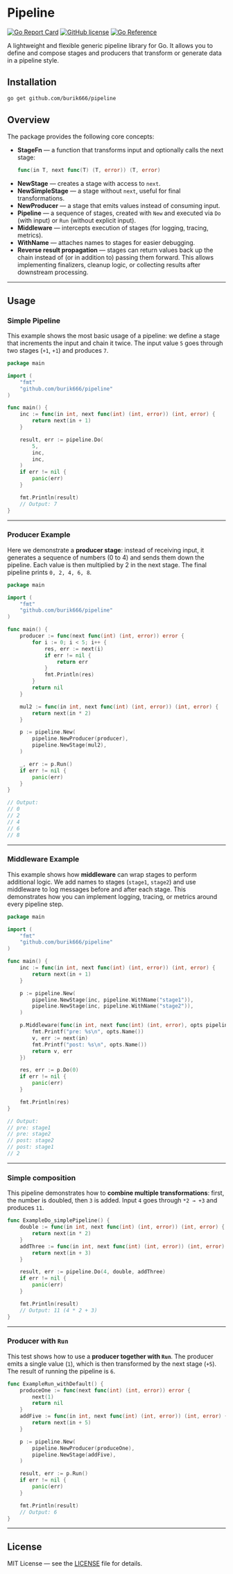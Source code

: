 # Pipeline
[![Go Report Card](https://goreportcard.com/badge/github.com/burik666/pipeline)](https://goreportcard.com/report/github.com/burik666/pipeline)
[![GitHub license](https://img.shields.io/github/license/burik666/pipeline.svg)](https://github.com/burik666/pipeline/blob/master/LICENSE)
[![Go Reference](https://pkg.go.dev/badge/github.com/burik666/pipeline.svg)](https://pkg.go.dev/github.com/burik666/pipeline)

A lightweight and flexible generic pipeline library for Go.
It allows you to define and compose stages and producers that transform or generate data in a pipeline style.

## Installation

```bash
go get github.com/burik666/pipeline
```

## Overview

The package provides the following core concepts:

- **StageFn** — a function that transforms input and optionally calls the next stage:
  ```go
  func(in T, next func(T) (T, error)) (T, error)
  ```
- **NewStage** — creates a stage with access to `next`.
- **NewSimpleStage** — a stage without `next`, useful for final transformations.
- **NewProducer** — a stage that emits values instead of consuming input.
- **Pipeline** — a sequence of stages, created with `New` and executed via `Do` (with input) or `Run` (without explicit input).
- **Middleware** — intercepts execution of stages (for logging, tracing, metrics).
- **WithName** — attaches names to stages for easier debugging.
- **Reverse result propagation** — stages can return values back up the chain instead of (or in addition to) passing them forward.
  This allows implementing finalizers, cleanup logic, or collecting results after downstream processing.

---

## Usage

### Simple Pipeline

This example shows the most basic usage of a pipeline:
we define a stage that increments the input and chain it twice.
The input value `5` goes through two stages (`+1`, `+1`) and produces `7`.

```go
package main

import (
    "fmt"
    "github.com/burik666/pipeline"
)

func main() {
    inc := func(in int, next func(int) (int, error)) (int, error) {
        return next(in + 1)
    }

    result, err := pipeline.Do(
        5,
        inc,
        inc,
    )
    if err != nil {
        panic(err)
    }

    fmt.Println(result)
    // Output: 7
}
```

---

### Producer Example

Here we demonstrate a **producer stage**:
instead of receiving input, it generates a sequence of numbers (0 to 4) and sends them down the pipeline.
Each value is then multiplied by 2 in the next stage.
The final pipeline prints `0, 2, 4, 6, 8`.

```go
package main

import (
    "fmt"
    "github.com/burik666/pipeline"
)

func main() {
    producer := func(next func(int) (int, error)) error {
        for i := 0; i < 5; i++ {
            res, err := next(i)
            if err != nil {
                return err
            }
            fmt.Println(res)
        }
        return nil
    }

    mul2 := func(in int, next func(int) (int, error)) (int, error) {
        return next(in * 2)
    }

    p := pipeline.New(
        pipeline.NewProducer(producer),
        pipeline.NewStage(mul2),
    )

    _, err := p.Run()
    if err != nil {
        panic(err)
    }
}

// Output:
// 0
// 2
// 4
// 6
// 8
```

---

### Middleware Example

This example shows how **middleware** can wrap stages to perform additional logic.
We add names to stages (`stage1`, `stage2`) and use middleware to log messages before and after each stage.
This demonstrates how you can implement logging, tracing, or metrics around every pipeline step.

```go
package main

import (
    "fmt"
    "github.com/burik666/pipeline"
)

func main() {
    inc := func(in int, next func(int) (int, error)) (int, error) {
        return next(in + 1)
    }

    p := pipeline.New(
        pipeline.NewStage(inc, pipeline.WithName("stage1")),
        pipeline.NewStage(inc, pipeline.WithName("stage2")),
    )

    p.Middleware(func(in int, next func(int) (int, error), opts pipeline.Opts) (int, error) {
        fmt.Printf("pre: %s\n", opts.Name())
        v, err := next(in)
        fmt.Printf("post: %s\n", opts.Name())
        return v, err
    })

    res, err := p.Do(0)
    if err != nil {
        panic(err)
    }

    fmt.Println(res)
}

// Output:
// pre: stage1
// pre: stage2
// post: stage2
// post: stage1
// 2
```

---

### Simple composition

This pipeline demonstrates how to **combine multiple transformations**:
first, the number is doubled, then `3` is added.
Input `4` goes through `*2 → +3` and produces `11`.

```go
func ExampleDo_simplePipeline() {
    double := func(in int, next func(int) (int, error)) (int, error) {
        return next(in * 2)
    }
    addThree := func(in int, next func(int) (int, error)) (int, error) {
        return next(in + 3)
    }

    result, err := pipeline.Do(4, double, addThree)
    if err != nil {
        panic(err)
    }

    fmt.Println(result)
    // Output: 11 (4 * 2 + 3)
}
```

---

### Producer with `Run`

This test shows how to use a **producer together with `Run`**.
The producer emits a single value (`1`), which is then transformed by the next stage (`+5`).
The result of running the pipeline is `6`.

```go
func ExampleRun_withDefault() {
    produceOne := func(next func(int) (int, error)) error {
        next(1)
        return nil
    }
    addFive := func(in int, next func(int) (int, error)) (int, error) {
        return next(in + 5)
    }

    p := pipeline.New(
        pipeline.NewProducer(produceOne),
        pipeline.NewStage(addFive),
    )

    result, err := p.Run()
    if err != nil {
        panic(err)
    }

    fmt.Println(result)
    // Output: 6
}
```

---

## License

MIT License — see the [LICENSE](LICENSE) file for details.
